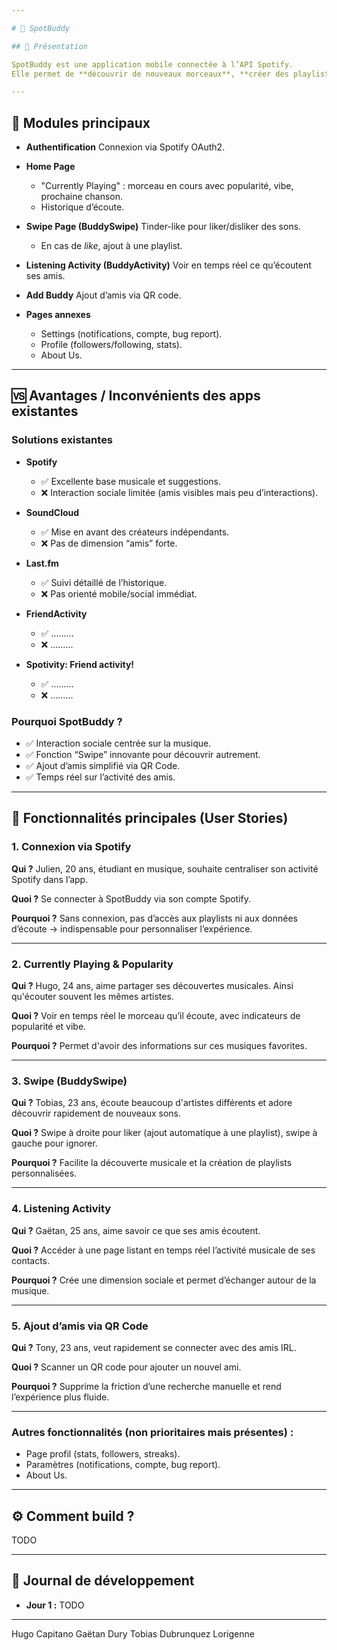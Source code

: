 ```yaml
---

# 🎵 SpotBuddy

## 📌 Présentation

SpotBuddy est une application mobile connectée à l’API Spotify.
Elle permet de **découvrir de nouveaux morceaux**, **créer des playlists collaboratives**, et surtout de **partager son activité musicale avec ses amis**.

---
```


## 🧩 Modules principaux

* **Authentification**
  Connexion via Spotify OAuth2.
* **Home Page**

  * "Currently Playing" : morceau en cours avec popularité, vibe, prochaine chanson.
  * Historique d’écoute.
* **Swipe Page (BuddySwipe)**
  Tinder-like pour liker/disliker des sons.

  * En cas de *like*, ajout à une playlist.
* **Listening Activity (BuddyActivity)**
  Voir en temps réel ce qu’écoutent ses amis.
* **Add Buddy**
  Ajout d’amis via QR code.
* **Pages annexes**

  * Settings (notifications, compte, bug report).
  * Profile (followers/following, stats).
  * About Us.

---

## 🆚 Avantages / Inconvénients des apps existantes

### Solutions existantes

* **Spotify**

  * ✅ Excellente base musicale et suggestions.
  * ❌ Interaction sociale limitée (amis visibles mais peu d’interactions).
* **SoundCloud**

  * ✅ Mise en avant des créateurs indépendants.
  * ❌ Pas de dimension “amis” forte.
* **Last.fm**

  * ✅ Suivi détaillé de l’historique.
  * ❌ Pas orienté mobile/social immédiat.
* **FriendActivity**
  
  * ✅ .........
  * ❌ .........
* **Spotivity: Friend activity!**
  
  * ✅ .........
  * ❌ .........

### Pourquoi SpotBuddy ?

* ✅ Interaction sociale centrée sur la musique.
* ✅ Fonction “Swipe” innovante pour découvrir autrement.
* ✅ Ajout d’amis simplifié via QR Code.
* ✅ Temps réel sur l’activité des amis.

---

## 📖 Fonctionnalités principales (User Stories)

### 1. Connexion via Spotify

**Qui ?**
Julien, 20 ans, étudiant en musique, souhaite centraliser son activité Spotify dans l’app.

**Quoi ?**
Se connecter à SpotBuddy via son compte Spotify.

**Pourquoi ?**
Sans connexion, pas d’accès aux playlists ni aux données d’écoute → indispensable pour personnaliser l’expérience.

---

### 2. Currently Playing & Popularity

**Qui ?**
Hugo, 24 ans, aime partager ses découvertes musicales. Ainsi qu'écouter souvent les mêmes artistes.

**Quoi ?**
Voir en temps réel le morceau qu’il écoute, avec indicateurs de popularité et vibe.

**Pourquoi ?**
Permet d'avoir des informations sur ces musiques favorites.

---

### 3. Swipe (BuddySwipe)

**Qui ?**
Tobias, 23 ans, écoute beaucoup d'artistes différents et adore découvrir rapidement de nouveaux sons.

**Quoi ?**
Swipe à droite pour liker (ajout automatique à une playlist), swipe à gauche pour ignorer.

**Pourquoi ?**
Facilite la découverte musicale et la création de playlists personnalisées.

---

### 4. Listening Activity

**Qui ?**
Gaëtan, 25 ans, aime savoir ce que ses amis écoutent.

**Quoi ?**
Accéder à une page listant en temps réel l’activité musicale de ses contacts.

**Pourquoi ?**
Crée une dimension sociale et permet d’échanger autour de la musique.

---

### 5. Ajout d’amis via QR Code

**Qui ?**
Tony, 23 ans, veut rapidement se connecter avec des amis IRL.

**Quoi ?**
Scanner un QR code pour ajouter un nouvel ami.

**Pourquoi ?**
Supprime la friction d’une recherche manuelle et rend l’expérience plus fluide.

---

### Autres fonctionnalités (non prioritaires mais présentes) :

* Page profil (stats, followers, streaks).
* Paramètres (notifications, compte, bug report).
* About Us.

---

## ⚙️ Comment build ?

TODO

---

## 📓 Journal de développement

* **Jour 1 :** TODO

---

Hugo Capitano 
Gaëtan Dury 
Tobias Dubrunquez Lorigenne
